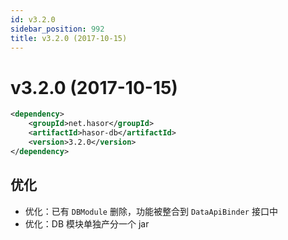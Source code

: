 ```yaml
---
id: v3.2.0
sidebar_position: 992
title: v3.2.0 (2017-10-15)
---
```


# v3.2.0 (2017-10-15)

```xml
<dependency>
    <groupId>net.hasor</groupId>
    <artifactId>hasor-db</artifactId>
    <version>3.2.0</version>
</dependency>
```

## 优化
- 优化：已有 `DBModule` 删除，功能被整合到 `DataApiBinder` 接口中
- 优化：DB 模块单独产分一个 jar
